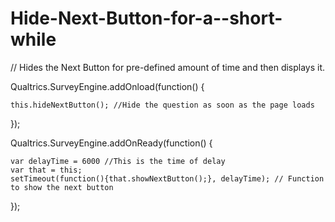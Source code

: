 # Hide-Next-Button-for-a--short-while

// Hides the Next Button for pre-defined amount of time and then displays it.

Qualtrics.SurveyEngine.addOnload\(function\(\) {

```text
this.hideNextButton(); //Hide the question as soon as the page loads
```

}\);

Qualtrics.SurveyEngine.addOnReady\(function\(\) {

```text
var delayTime = 6000 //This is the time of delay
var that = this;
setTimeout(function(){that.showNextButton();}, delayTime); // Function to show the next button
```

}\);

